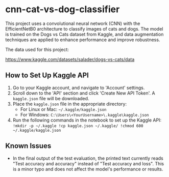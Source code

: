 # cnn-cat-vs-dog-classifier
This project uses a convolutional neural network (CNN) with the EfficientNetB0 architecture to classify images of cats and dogs. The model is trained on the Dogs vs Cats dataset from Kaggle, and data augmentation techniques are applied to enhance performance and improve robustness.

The data used for this project:

https://www.kaggle.com/datasets/salader/dogs-vs-cats/data

## How to Set Up Kaggle API
1. Go to your Kaggle account, and navigate to 'Account' settings.
2. Scroll down to the 'API' section and click 'Create New API Token'. A `kaggle.json` file will be downloaded.
3. Place the `kaggle.json` file in the appropriate directory:
   - For Linux or Mac: `~/.kaggle/kaggle.json`
   - For Windows: `C:\Users\<YourUsername>\.kaggle\kaggle.json`
4. Run the following commands in the notebook to set up the Kaggle API:
   `
   !mkdir -p ~/.kaggle
   !cp kaggle.json ~/.kaggle/
   !chmod 600 ~/.kaggle/kaggle.json
   `

## Known Issues

- In the final output of the test evaluation, the printed text currently reads "Test accuracy and accuracy" instead of "Test accuracy and loss". This is a minor typo and does not affect the model's performance or results.
